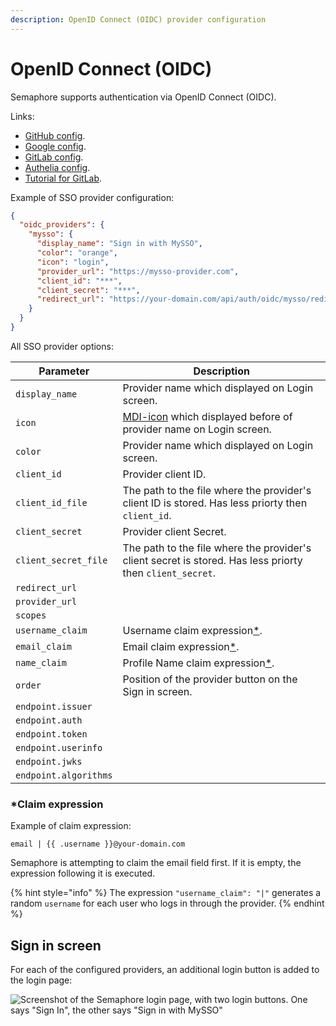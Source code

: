 ```yaml
---
description: OpenID Connect (OIDC) provider configuration
---
```


# OpenID Connect (OIDC)

Semaphore supports authentication via OpenID Connect (OIDC).

Links:

* [GitHub config](/administration-guide/openid/github.md).
* [Google config](/administration-guide/openid/gogole.md).
* [GitLab config](/administration-guide/openid/gitlab.md).
* [Authelia config](/administration-guide/openid/authelia.md).
* [Tutorial for GitLab](https://semui.co/blog/openid-authentication/).

<!-- Tutorial for GitLab: [https://semui.co/blog/openid-authentication/](https://semui.co/blog/openid-authentication/). -->

Example of SSO provider configuration:

```json
{
  "oidc_providers": {
    "mysso": {
      "display_name": "Sign in with MySSO",
      "color": "orange",
      "icon": "login",
      "provider_url": "https://mysso-provider.com",
      "client_id": "***",
      "client_secret": "***",
      "redirect_url": "https://your-domain.com/api/auth/oidc/mysso/redirect"
    }
  }
}
```

All SSO provider options:

| Parameter | Description |
|-----------|-------------|
| `display_name` | Provider name which displayed on Login screen. |
| `icon` | [MDI-icon](https://pictogrammers.com/library/mdi/) which displayed before of provider name on Login screen.|
| `color` | Provider name which displayed on Login screen. |
| `client_id` | Provider client ID. |
| `client_id_file` | The path to the file where the provider's client ID is stored. Has less priorty then `client_id`. |
| `client_secret` | Provider client Secret.  |
| `client_secret_file` | The path to the file where the provider's client secret is stored. Has less priorty then `client_secret`. |
| `redirect_url` |  |
| `provider_url` |  |
| `scopes` |  |
| `username_claim` | Username claim expression[*](/administration-guide/openid#claim-expression). |
| `email_claim` | Email claim expression[*](/administration-guide/openid#claim-expression). |
| `name_claim` | Profile Name claim expression[*](/administration-guide/openid#claim-expression). |
| `order` | Position of the provider button on the Sign in screen. |
| `endpoint.issuer` |  |
| `endpoint.auth` |  |
| `endpoint.token` |  |
| `endpoint.userinfo` |  |
| `endpoint.jwks` |  |
| `endpoint.algorithms` |  |


### *Claim expression

Example of claim expression:

```
email | {{ .username }}@your-domain.com
```

Semaphore is attempting to claim the email field first.
If it is empty, the expression following it is executed.

{% hint style="info" %}
The expression `"username_claim": "|"` generates a random `username` for each user who logs in through the provider.
{% endhint %}

## Sign in screen

For each of the configured providers, an additional login button is added to the login page:

![Screenshot of the Semaphore login page, with two login buttons. One says "Sign In", the other says "Sign in with MySSO"](https://user-images.githubusercontent.com/5564491/232345599-13f744a0-0530-4422-8b55-6a563a4ef5d9.png)


